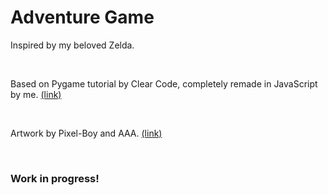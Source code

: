 # Adventure Game

Inspired by my beloved Zelda.

<br>

Based on Pygame tutorial by Clear Code, completely remade in JavaScript by me.
[(link)](https://www.youtube.com/watch?v=QU1pPzEGrqw)

<br>

Artwork by Pixel-Boy and AAA.
[(link)](https://pixel-boy.itch.io/ninja-adventure-asset-pack)

<br>

### Work in progress!